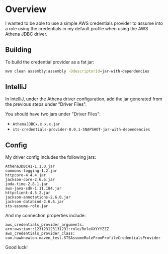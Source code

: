 # Overview
I wanted to be able to use a simple AWS credentials provider to assume into a role using the credentials in my default profile when using the AWS Athena JDBC driver.

## Building

To build the credential provider as a fat jar:
```bash
mvn clean assembly:assembly -DdescriptorId=jar-with-dependencies
```

## IntelliJ

In IntelliJ, under the Athena driver configuration, add the jar generated from the previous steps under "Driver Files".

You should have two jars under "Driver Files":

 - `AthenaJDBCx.x.x.x.jar`
 - `sts-credentials-provider-0.0.1-SNAPSHOT-jar-with-dependencies`

## Config

My driver config includes the following jars:

```
AthenaJDBC41-1.1.0.jar
commons-logging-1.2.jar
httpcore-4.4.4.jar
jackson-core-2.6.6.jar
joda-time-2.8.1.jar
aws-java-sdk-1.11.184.jar
httpclient-4.5.2.jar
jackson-annotations-2.6.0.jar
jackson-databind-2.6.6.jar
sts-assume-role.jar
```

And my connection properties include:

```
aws_credentials_provider_arguments: arn:aws:iam::123123123131231:role/RoleXXYYYZZZ
aws_credentials_provider_class: com.hawknewton.maven_test.STSAssumeRoleFromProfileCredentialsProvider
```

Good luck!
